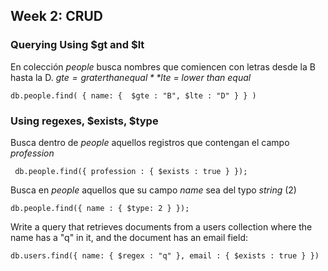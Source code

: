 ## Week 2: CRUD

### Querying Using $gt and $lt

En colección *people* busca nombres que comiencen con letras desde la B hasta la D. 
*$gte = grater than equal* *$lte = lower than equal* 

```
db.people.find( { name: {  $gte : "B", $lte : "D" } } )
```

### Using regexes, $exists, $type

Busca dentro de *people* aquellos registros que contengan el campo *profession*
```
 db.people.find({ profession : { $exists : true } });
```

Busca en *people* aquellos que su campo *name* sea del typo *string* (2)
```
db.people.find({ name : { $type: 2 } });
```

Write a query that retrieves documents from a users collection where the name has a "q" in it, and the document has an email field:
```
db.users.find({ name: { $regex : "q" }, email : { $exists : true } })
```

